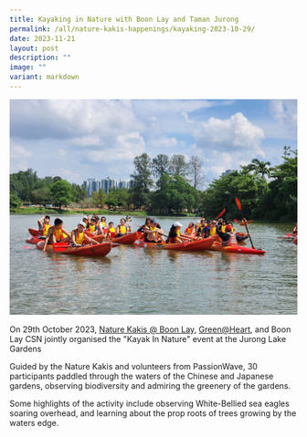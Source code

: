 ```yaml
---
title: Kayaking in Nature with Boon Lay and Taman Jurong
permalink: /all/nature-kakis-happenings/kayaking-2023-10-29/
date: 2023-11-21
layout: post
description: ""
image: ""
variant: markdown
---
```

<img src="/images/WhatsApp_Image_2023_11_06_at_10_40_45_AM.jpeg">
<p>On 29th October 2023, <a href="/all/chapters/boon-lay/">Nature Kakis @ Boon Lay</a>, <a href="">Green@Heart</a>, and Boon Lay CSN jointly organised the "Kayak In Nature" event at the Jurong Lake Gardens</p>
<p>Guided by the Nature Kakis and volunteers from PassionWave, 30 participants paddled through the waters of the Chinese and Japanese gardens, observing biodiversity and admiring the greenery of the gardens.</p>
<p>Some highlights of the activity include observing White-Bellied sea eagles soaring overhead, and learning about the prop roots of trees growing by the waters edge.</p>
